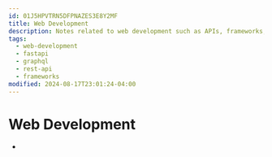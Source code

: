 ```yaml
---
id: 01J5HPVTRN5DFPNAZES3E8Y2MF
title: Web Development
description: Notes related to web development such as APIs, frameworks, etc.
tags:
  - web-development
  - fastapi
  - graphql
  - rest-api
  - frameworks
modified: 2024-08-17T23:01:24-04:00
---
```

# Web Development
- 